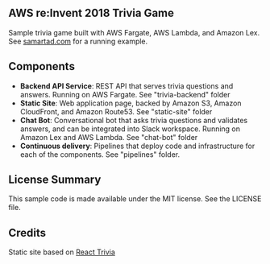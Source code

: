## AWS re:Invent 2018 Trivia Game

Sample trivia game built with AWS Fargate, AWS Lambda, and Amazon Lex.  See [samartad.com](https://www.samartad.com) for a running example.

## Components

* **Backend API Service**: REST API that serves trivia questions and answers.  Running on AWS Fargate.  See "trivia-backend" folder
* **Static Site**: Web application page, backed by Amazon S3, Amazon CloudFront, and Amazon Route53.  See "static-site" folder
* **Chat Bot**: Conversational bot that asks trivia questions and validates answers, and can be integrated into Slack workspace.  Running on Amazon Lex and AWS Lambda.  See "chat-bot" folder
* **Continuous delivery**: Pipelines that deploy code and infrastructure for each of the components.  See "pipelines" folder.

## License Summary

This sample code is made available under the MIT license. See the LICENSE file.

## Credits

Static site based on [React Trivia](https://github.com/ccoenraets/react-trivia)
